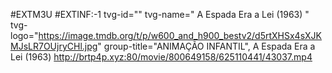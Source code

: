 #EXTM3U
#EXTINF:-1 tvg-id="" tvg-name=" A Espada Era a Lei (1963) " tvg-logo="https://image.tmdb.org/t/p/w600_and_h900_bestv2/d5rtXHSx4sXJKMJsLR7OUjryCHl.jpg" group-title="ANIMAÇÃO INFANTIL", A Espada Era a Lei (1963) 
http://brtp4p.xyz:80/movie/800649158/625110441/43037.mp4
